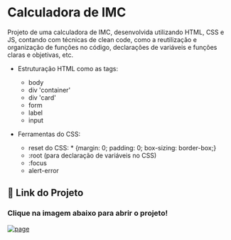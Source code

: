 
# Calculadora de IMC
Projeto de uma calculadora de IMC, desenvolvida utilizando HTML, CSS e JS, contando com técnicas de clean code, como a reutilização e organização de funções no código, declarações de variáveis e funções claras e objetivas, etc.
- Estruturação HTML como as tags:
    - body
    - div 'container'
    - div 'card'
    - form
    - label
    - input
    
- Ferramentas do CSS:
    - reset  do CSS: * {margin: 0; padding: 0; box-sizing: border-box;}
    - :root (para declaração de variáveis no CSS)
    - :focus
    - alert-error


## 🔗 Link do Projeto
### Clique na imagem abaixo para abrir o projeto!
[![page](https://encrypted-tbn0.gstatic.com/images?q=tbn:ANd9GcSModCKusy7bToHrB2oGB8YDPmshPYKkVcrZw&usqp=CAU)](https://carloslonghi.github.io/IMC-calculator-JavaScript/)

